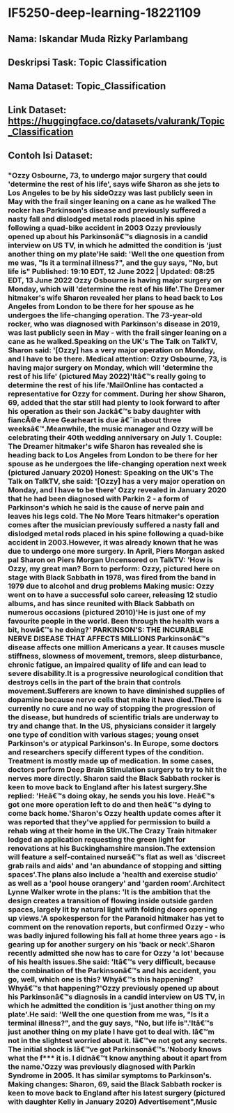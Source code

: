 # IF5250-deep-learning-18221109

## Nama: Iskandar Muda Rizky Parlambang

## Deskripsi Task: Topic Classification

## Nama Dataset: Topic_Classification

## Link Dataset: https://huggingface.co/datasets/valurank/Topic_Classification

## Contoh Isi Dataset:

### "Ozzy Osbourne, 73, to undergo major surgery that could 'determine the rest of his life', says wife Sharon as she jets to Los Angeles to be by his sideOzzy was last publicly seen in May with the frail singer leaning on a cane as he walked The rocker has Parkinson's disease and previously suffered a nasty fall and dislodged metal rods placed in his spine following a quad-bike accident in 2003 Ozzy previously opened up about his Parkinsonâ€™s diagnosis in a candid interview on US TV, in which he admitted the condition is 'just another thing on my plate'He said: 'Well the one question from me was, "Is it a terminal illness?", and the guy says, "No, but life is" Published: 19:10 EDT, 12 June 2022 | Updated: 08:25 EDT, 13 June 2022 Ozzy Osbourne is having major surgery on Monday, which will 'determine the rest of his life'.The Dreamer hitmaker's wife Sharon revealed her plans to head back to Los Angeles from London to be there for her spouse as he undergoes the life-changing operation. The 73-year-old rocker, who was diagnosed with Parkinson's disease in 2019, was last publicly seen in May - with the frail singer leaning on a cane as he walked.Speaking on the UK's The Talk on TalkTV, Sharon said: '[Ozzy] has a very major operation on Monday, and I have to be there. Medical attention: Ozzy Osbourne, 73, is having major surgery on Monday, which will 'determine the rest of his life' (pictured May 2022)'Itâ€™s really going to determine the rest of his life.'MailOnline has contacted a representative for Ozzy for comment. During her show Sharon, 69, added that the star still had plenty to look forward to after his operation as their son Jackâ€™s baby daughter with fiancÃ©e Aree Gearheart is due â€˜in about three weeksâ€™.Meanwhile, the music manager and Ozzy will be celebrating their 40th wedding anniversary on July 1. Couple: The Dreamer hitmaker's wife Sharon has revealed she is heading back to Los Angeles from London to be there for her spouse as he undergoes the life-changing operation next week (pictured January 2020) Honest: Speaking on the UK's The Talk on TalkTV, she said: '[Ozzy] has a very major operation on Monday, and I have to be there' Ozzy revealed in January 2020 that he had been diagnosed with Parkin 2 - a form of Parkinson's which he said is the cause of nerve pain and leaves his legs cold. The No More Tears hitmaker's operation comes after the musician previously suffered a nasty fall and dislodged metal rods placed in his spine following a quad-bike accident in 2003.However, it was already known that he was due to undergo one more surgery. In April, Piers Morgan asked pal Sharon on Piers Morgan Uncensored on TalkTV: 'How is Ozzy, my great man? Born to perform: Ozzy, pictured here on stage with Black Sabbath in 1978, was fired from the band in 1979 due to alcohol and drug problems Making music: Ozzy went on to have a successful solo career, releasing 12 studio albums, and has since reunited with Black Sabbath on numerous occasions (pictured 2010)'He is just one of my favourite people in the world. Been through the health wars a bit, howâ€™s he doing?' PARKINSON'S: THE INCURABLE NERVE DISEASE THAT AFFECTS MILLIONS Parkinsonâ€™s disease affects one million Americans a year. It causes muscle stiffness, slowness of movement, tremors, sleep disturbance, chronic fatigue, an impaired quality of life and can lead to severe disability.It is a progressive neurological condition that destroys cells in the part of the brain that controls movement.Sufferers are known to have diminished supplies of dopamine because nerve cells that make it have died.There is currently no cure and no way of stopping the progression of the disease, but hundreds of scientific trials are underway to try and change that. In the US, physicians consider it largely one type of condition with various stages; young onset Parkinson's or atypical Parkinson's. In Europe, some doctors and researchers specify different types of the condition. Treatment is mostly made up of medication. In some cases, doctors perform Deep Brain Stimulation surgery to try to hit the nerves more directly. Sharon said the Black Sabbath rocker is keen to move back to England after his latest surgery.She replied: 'Heâ€™s doing okay, he sends you his love. Heâ€™s got one more operation left to do and then heâ€™s dying to come back home.'Sharon's Ozzy health update comes after it was reported that they've applied for permission to build a rehab wing at their home in the UK.The Crazy Train hitmaker lodged an application requesting the green light for renovations at his Buckinghamshire mansion.The extension will feature a self-contained nurseâ€™s flat as well as 'discreet grab rails and aids' and 'an abundance of stopping and sitting spaces'.The plans also include a 'health and exercise studio' as well as a 'pool house orangery' and 'garden room'.Architect Lynne Walker wrote in the plans: 'It is the ambition that the design creates a transition of flowing inside outside garden spaces, largely lit by natural light with folding doors opening up views.'A spokesperson for the Paranoid hitmaker has yet to comment on the renovation reports, but confirmed Ozzy - who was badly injured following his fall at home three years ago - is gearing up for another surgery on his 'back or neck'.Sharon recently admitted she now has to care for Ozzy 'a lot' because of his health issues.She said: 'Itâ€™s very difficult, because the combination of the Parkinsonâ€™s and his accident, you go, well, which one is this? Whyâ€™s this happening? Whyâ€™s that happening?'Ozzy previously opened up about his Parkinsonâ€™s diagnosis in a candid interview on US TV, in which he admitted the condition is 'just another thing on my plate'.He said: 'Well the one question from me was, "Is it a terminal illness?", and the guy says, "No, but life is".'Itâ€™s just another thing on my plate I have got to deal with. Iâ€™m not in the slightest worried about it. Iâ€™ve not got any secrets. The initial shock is Iâ€™ve got Parkinsonâ€™s.'Nobody knows what the f\*\*\* it is. I didnâ€™t know anything about it apart from the name.'Ozzy was previously diagnosed with Parkin Syndrome in 2005. It has similar symptoms to Parkinson's. Making changes: Sharon, 69, said the Black Sabbath rocker is keen to move back to England after his latest surgery (pictured with daughter Kelly in January 2020) Advertisement",Music
